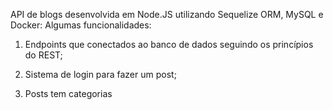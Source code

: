 API de blogs desenvolvida em Node.JS utilizando Sequelize ORM, MySQL e Docker:
Algumas funcionalidades:
  1. Endpoints que conectados ao banco de dados seguindo os princípios do REST;

  2. Sistema de login para fazer um post; 

  3. Posts tem categorias



